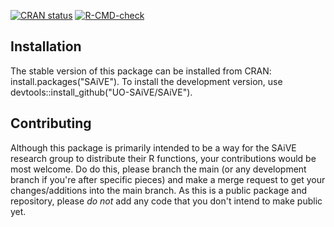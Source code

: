 <!-- badges: start -->
[![CRAN status](https://www.r-pkg.org/badges/version/SAiVE)](https://CRAN.R-project.org/package=SAiVE)
[![R-CMD-check](https://github.com/UO-SAiVE/SAiVE/actions/workflows/R-CMD-check.yaml/badge.svg)](https://github.com/UO-SAiVE/SAiVE/actions/workflows/R-CMD-check.yaml)
<!-- badges: end -->

## Installation

The stable version of this package can be installed from CRAN: install.packages("SAiVE"). To install the development version, use devtools::install_github("UO-SAiVE/SAiVE").

## Contributing

Although this package is primarily intended to be a way for the SAiVE research group to distribute their R functions, your contributions would be most welcome. Do do this, please branch the main (or any development branch if you're after specific pieces) and make a merge request to get your changes/additions into the main branch. As this is a public package and repository, please *do not* add any code that you don't intend to make public yet.
